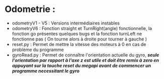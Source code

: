 # Odometrie :
* odometryV1 - V5 : Versions intermédiaires instables 
* odometryV6 : Fonction straight et TurnRight(angle) fonctionnelle, la fonction go présentes quelques bugs et la fonction turnLeft ne fonctionne pas ( On tourne alors à droite pour tourner à gauche )
* reset.py : Permet de mettre la vitesse des moteurs à 0 en cas de problème du programme 
* gyroRead.py : Permet de connaître l'orientation actuelle du gyro, ***seule l'orientation par rapport à l'axe z est utile et doit être remis à zero en appuyant sur la touche reset du megapi avant de commencer un programme necessitant le gyro***

